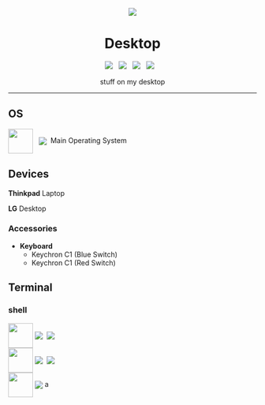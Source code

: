 <p align="center">
<img src="https://emojipedia-us.s3.dualstack.us-west-1.amazonaws.com/thumbs/120/apple/325/woman-technologist_1f469-200d-1f4bb.png">
</p>
<h1 align="center">
Desktop
</h1>
<p align="center">
<img src="https://img.shields.io/badge/Windows%20Terminal-%234D4D4D.svg?style=for-the-badge&logo=windows-terminal&logoColor=white">&nbsp;&nbsp;&nbsp;<img src="https://img.shields.io/badge/markdown-%23000000.svg?style=for-the-badge&logo=markdown&logoColor=white">&nbsp;&nbsp;&nbsp;<img src="https://img.shields.io/badge/Windows-0078D6?style=for-the-badge&logo=windows&logoColor=white">&nbsp;&nbsp;&nbsp;<img src="https://img.shields.io/badge/Google%20Chrome-DD5144?style=for-the-badge&logo=GoogleChrome&logoColor=white">&nbsp;&nbsp;&nbsp;
</p>
<p align="center">stuff on my desktop</p>

---

## OS
<img src="https://upload.wikimedia.org/wikipedia/commons/thumb/5/5f/Windows_logo_-_2012.svg/2048px-Windows_logo_-_2012.svg.png" height="50px" width="50px" valign="middle">&nbsp;&nbsp;&nbsp;<img src="https://img.shields.io/badge/-Windows 10-blue" valign="middle">&nbsp;&nbsp;Main Operating System

## Devices
**Thinkpad** Laptop

**LG** Desktop
### Accessories
+ **Keyboard**
  - Keychron C1 (Blue Switch)
  - Keychron C1 (Red Switch)
## Terminal
### shell
<img src="https://devblogs.microsoft.com/powershell/wp-content/uploads/sites/30/2018/09/Powershell_256.png" height="50px" width="50px" valign="middle"> <img src="https://img.shields.io/badge/win pwsh-main-375BD2" valign="middle">&nbsp;&nbsp;<img src="https://img.shields.io/badge/oh my posh-1c2133" valign="middle">
<br>
<img src="https://upload.wikimedia.org/wikipedia/commons/a/af/PowerShell_Core_6.0_icon.png" height="50px" width="50px" valign="middle"> <img src="https://img.shields.io/badge/pwsh-sub-29334C" valign="middle">&nbsp;&nbsp;<img src="https://img.shields.io/badge/oh my posh-1c2133" valign="middle">
<br>
<img src="https://upload.wikimedia.org/wikipedia/en/e/ef/Command_prompt_icon_%28windows%29.png" height="50px" width="50px" valign="middle"> <img src="https://img.shields.io/badge/cmd prompt-not used-242424" valign="middle">
a
